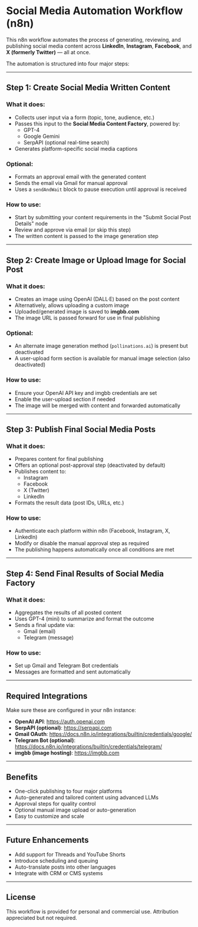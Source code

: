 # Social Media Automation Workflow (n8n)

This n8n workflow automates the process of generating, reviewing, and publishing social media content across **LinkedIn**, **Instagram**, **Facebook**, and **X (formerly Twitter)** — all at once.

The automation is structured into four major steps:

---

## Step 1: Create Social Media Written Content

### What it does:
- Collects user input via a form (topic, tone, audience, etc.)
- Passes this input to the **Social Media Content Factory**, powered by:
  - GPT-4
  - Google Gemini
  - SerpAPI (optional real-time search)
- Generates platform-specific social media captions

### Optional:
- Formats an approval email with the generated content
- Sends the email via Gmail for manual approval
- Uses a `sendAndWait` block to pause execution until approval is received

### How to use:
- Start by submitting your content requirements in the "Submit Social Post Details" node
- Review and approve via email (or skip this step)
- The written content is passed to the image generation step

---

## Step 2: Create Image or Upload Image for Social Post

### What it does:
- Creates an image using OpenAI (DALL·E) based on the post content
- Alternatively, allows uploading a custom image
- Uploaded/generated image is saved to **imgbb.com**
- The image URL is passed forward for use in final publishing

### Optional:
- An alternate image generation method (`pollinations.ai`) is present but deactivated
- A user-upload form section is available for manual image selection (also deactivated)

### How to use:
- Ensure your OpenAI API key and imgbb credentials are set
- Enable the user-upload section if needed
- The image will be merged with content and forwarded automatically

---

## Step 3: Publish Final Social Media Posts

### What it does:
- Prepares content for final publishing
- Offers an optional post-approval step (deactivated by default)
- Publishes content to:
  - Instagram
  - Facebook
  - X (Twitter)
  - LinkedIn
- Formats the result data (post IDs, URLs, etc.)

### How to use:
- Authenticate each platform within n8n (Facebook, Instagram, X, LinkedIn)
- Modify or disable the manual approval step as required
- The publishing happens automatically once all conditions are met

---

## Step 4: Send Final Results of Social Media Factory

### What it does:
- Aggregates the results of all posted content
- Uses GPT-4 (mini) to summarize and format the outcome
- Sends a final update via:
  - Gmail (email)
  - Telegram (message)

### How to use:
- Set up Gmail and Telegram Bot credentials
- Messages are formatted and sent automatically

---

## Required Integrations

Make sure these are configured in your n8n instance:

- **OpenAI API**: https://auth.openai.com
- **SerpAPI (optional)**: https://serpapi.com
- **Gmail OAuth**: https://docs.n8n.io/integrations/builtin/credentials/google/
- **Telegram Bot (optional)**: https://docs.n8n.io/integrations/builtin/credentials/telegram/
- **imgbb (image hosting)**: https://imgbb.com

---

## Benefits

- One-click publishing to four major platforms
- Auto-generated and tailored content using advanced LLMs
- Approval steps for quality control
- Optional manual image upload or auto-generation
- Easy to customize and scale

---

## Future Enhancements

- Add support for Threads and YouTube Shorts
- Introduce scheduling and queuing
- Auto-translate posts into other languages
- Integrate with CRM or CMS systems

---

## License

This workflow is provided for personal and commercial use. Attribution appreciated but not required.
